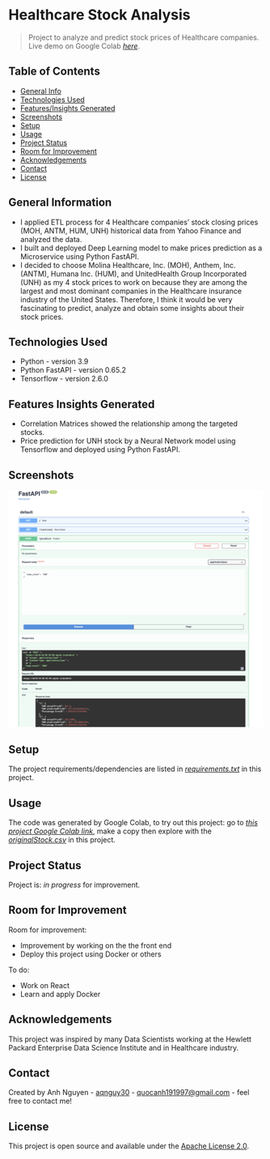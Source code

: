 # Healthcare Stock Analysis
> Project to analyze and predict stock prices of Healthcare companies.
> Live demo on Google Colab [_here_](https://colab.research.google.com/drive/1ua6hSK3-e3-JxLUcDDsWIj5_5LUj_g4O?usp=sharing). <!-- link to hosted project -->

## Table of Contents
* [General Info](#general-information)
* [Technologies Used](#technologies-used)
* [Features/Insights Generated](#features-insights-generated)
* [Screenshots](#screenshots)
* [Setup](#setup)
* [Usage](#usage)
* [Project Status](#project-status)
* [Room for Improvement](#room-for-improvement)
* [Acknowledgements](#acknowledgements)
* [Contact](#contact)
* [License](#license)


## General Information
- I applied ETL process for 4 Healthcare companies’ stock closing prices (MOH, ANTM, HUM, UNH) historical data from Yahoo Finance and analyzed the data.
- I built and deployed Deep Learning model to make prices prediction as a Microservice using Python FastAPI.
- I decided to choose Molina Healthcare, Inc. (MOH), Anthem, Inc. (ANTM), Humana Inc. (HUM), and UnitedHealth Group Incorporated (UNH) as my 4 stock prices to work on because they are among the largest and most dominant companies in the Healthcare insurance industry of the United States. Therefore, I think it would be very fascinating to predict, analyze and obtain some insights about their stock prices.


## Technologies Used
- Python - version 3.9
- Python FastAPI - version 0.65.2
- Tensorflow - version 2.6.0


## Features Insights Generated
- Correlation Matrices showed the relationship among the targeted stocks.
- Price prediction for UNH stock by a Neural Network model using Tensorflow and deployed using Python FastAPI.


## Screenshots
![Example screenshot](./img/demo.png)


## Setup
The project requirements/dependencies are listed in [_requirements.txt_](./requirements.txt) in this project.


## Usage
The code was generated by Google Colab, to try out this project: go to [_this project Google Colab link_](https://colab.research.google.com/drive/1ua6hSK3-e3-JxLUcDDsWIj5_5LUj_g4O?usp=sharing), make a copy then explore with the [_originalStock.csv_](./OriginalStock.csv) in this project.  


## Project Status
Project is: _in progress_ for improvement.


## Room for Improvement
Room for improvement:
- Improvement by working on the the front end
- Deploy this project using Docker or others

To do:
- Work on React 
- Learn and apply Docker


## Acknowledgements
This project was inspired by many Data Scientists working at the Hewlett Packard Enterprise Data Science Institute and in Healthcare industry. 


## Contact
Created by Anh Nguyen - [aqnguy30](https://github.com/aqnguy30) - quocanh191997@gmail.com - feel free to contact me! 


## License
This project is open source and available under the [Apache License 2.0](./LICENSE). 


